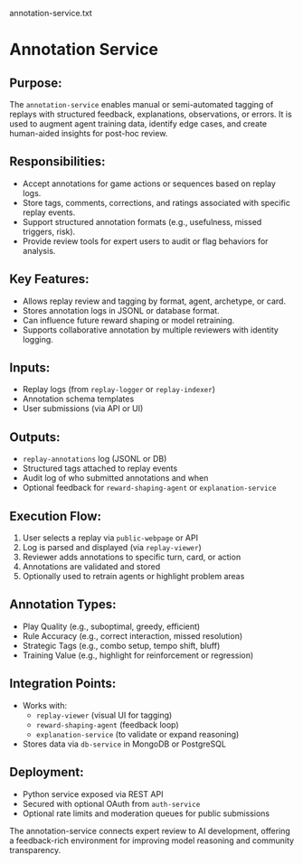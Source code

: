 annotation-service.txt

Annotation Service
==================

Purpose:
--------
The `annotation-service` enables manual or semi-automated tagging of replays with structured feedback, explanations, observations, or errors. It is used to augment agent training data, identify edge cases, and create human-aided insights for post-hoc review.

Responsibilities:
-----------------
- Accept annotations for game actions or sequences based on replay logs.
- Store tags, comments, corrections, and ratings associated with specific replay events.
- Support structured annotation formats (e.g., usefulness, missed triggers, risk).
- Provide review tools for expert users to audit or flag behaviors for analysis.

Key Features:
-------------
- Allows replay review and tagging by format, agent, archetype, or card.
- Stores annotation logs in JSONL or database format.
- Can influence future reward shaping or model retraining.
- Supports collaborative annotation by multiple reviewers with identity logging.

Inputs:
-------
- Replay logs (from `replay-logger` or `replay-indexer`)
- Annotation schema templates
- User submissions (via API or UI)

Outputs:
--------
- `replay-annotations` log (JSONL or DB)
- Structured tags attached to replay events
- Audit log of who submitted annotations and when
- Optional feedback for `reward-shaping-agent` or `explanation-service`

Execution Flow:
---------------
1. User selects a replay via `public-webpage` or API
2. Log is parsed and displayed (via `replay-viewer`)
3. Reviewer adds annotations to specific turn, card, or action
4. Annotations are validated and stored
5. Optionally used to retrain agents or highlight problem areas

Annotation Types:
-----------------
- Play Quality (e.g., suboptimal, greedy, efficient)
- Rule Accuracy (e.g., correct interaction, missed resolution)
- Strategic Tags (e.g., combo setup, tempo shift, bluff)
- Training Value (e.g., highlight for reinforcement or regression)

Integration Points:
-------------------
- Works with:
   - `replay-viewer` (visual UI for tagging)
   - `reward-shaping-agent` (feedback loop)
   - `explanation-service` (to validate or expand reasoning)
- Stores data via `db-service` in MongoDB or PostgreSQL

Deployment:
-----------
- Python service exposed via REST API
- Secured with optional OAuth from `auth-service`
- Optional rate limits and moderation queues for public submissions

The annotation-service connects expert review to AI development, offering a feedback-rich environment for improving model reasoning and community transparency.
